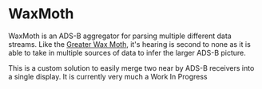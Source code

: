 # WaxMoth
WaxMoth is an ADS-B aggregator for parsing multiple different data streams.
Like the [Greater Wax Moth](https://en.wikipedia.org/wiki/Galleria_mellonella),
it's hearing is second to none as it is able to take in multiple sources of
data to infer the larger ADS-B picture.

This is a custom solution to easily merge two near by ADS-B receivers into a
single display. It is currently very much a Work In Progress
